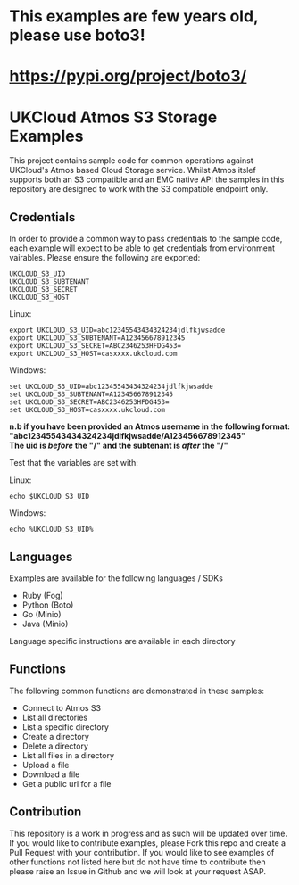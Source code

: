 #  This examples are few years old,  please use boto3!
#  https://pypi.org/project/boto3/




# UKCloud Atmos S3 Storage Examples

This project contains sample code for common operations against
UKCloud's Atmos based Cloud Storage service. Whilst Atmos itslef
supports both an S3 compatible and an EMC native API the samples in this
repository are designed to work with the S3 compatible endpoint only.

## Credentials
In order to provide a common way to pass credentials to the sample code,
each example will expect to be able to get credentials from environment
vairables. Please ensure the following are exported:

```
UKCLOUD_S3_UID
UKCLOUD_S3_SUBTENANT
UKCLOUD_S3_SECRET
UKCLOUD_S3_HOST
```

Linux:
```
export UKCLOUD_S3_UID=abc12345543434324234jdlfkjwsadde
export UKCLOUD_S3_SUBTENANT=A123456678912345
export UKCLOUD_S3_SECRET=ABC2346253HFDG453=
export UKCLOUD_S3_HOST=casxxxx.ukcloud.com
```

Windows:
```
set UKCLOUD_S3_UID=abc12345543434324234jdlfkjwsadde
set UKCLOUD_S3_SUBTENANT=A123456678912345
set UKCLOUD_S3_SECRET=ABC2346253HFDG453=
set UKCLOUD_S3_HOST=casxxxx.ukcloud.com
```

**n.b if you have been provided an Atmos username in the following
format: "abc12345543434324234jdlfkjwsadde/A123456678912345"**  
**The uid is *before* the "/" and the subtenant is *after* the "/"**

Test that the variables are set with:

Linux:
```
echo $UKCLOUD_S3_UID
```

Windows:
```
echo %UKCLOUD_S3_UID%
```

## Languages
Examples are available for the following languages / SDKs
- Ruby (Fog)
- Python (Boto)
- Go (Minio)
- Java (Minio)

Language specific instructions are available in each directory

## Functions
The following common functions are demonstrated in these samples:

- Connect to Atmos S3
- List all directories
- List a specific directory
- Create a directory
- Delete a directory
- List all files in a directory
- Upload a file
- Download a file
- Get a public url for a file

## Contribution
This repository is a work in progress and as such will be updated over
time. If you would like to contribute examples, please Fork this repo
and create a Pull Request with your contribution. 
If you would like to see examples of other functions not listed here but
do not have time to contribute then please raise an Issue in Github and
we will look at your request ASAP.
